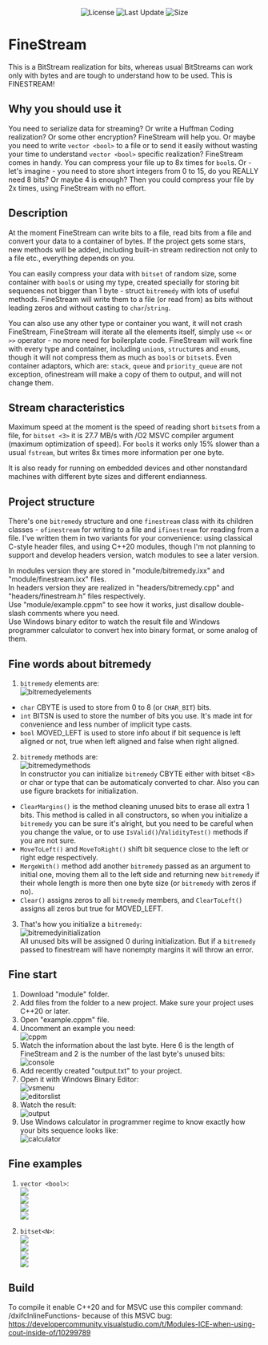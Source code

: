 <p align="center">
   <img src="https://img.shields.io/badge/License-MIT-green" alt="License">
   <img src="https://img.shields.io/github/last-commit/redmms/FineStream" alt="Last Update">
   <img src="https://img.shields.io/github/languages/code-size/redmms/FineStream" alt="Size">

</p>

# FineStream

This is a BitStream realization for bits, whereas usual BitStreams can work only with bytes and are tough to understand how to be used.
This is FINESTREAM!

## Why you should use it

You need to serialize data for streaming? Or write a Huffman Coding realization? Or some other encryption? FineStream will help you. Or maybe you need to write ``vector <bool>`` to a file or to send it easily without wasting your time to understand ``vector <bool>`` specific realization? FineStream comes in handy. You can compress your file up to 8x times for ``bool``s. Or - let's imagine - you need to store short integers from 0 to 15, do you REALLY need 8 bits? Or maybe 4 is enough? Then you could compress your file by 2x times, using FineStream with no effort.

## Description

At the moment FineStream can write bits to a file, read bits from a file and convert your data to a container of  bytes.  If the project gets some stars, new methods will be added, including built-in stream redirection not only to a file etc., everything depends on you.  

You can easily compress your data with ``bitset`` of random size, some container with ``bool``s or using my type, created specially for storing bit sequences not bigger than 1 byte - struct ``bitremedy`` with lots of useful methods. FineStream will write them to a file (or read from) as bits without leading zeros and without casting to ``char``/``string``.

You can also use any other type or container you want, it will not crash FineStream, FineStream will iterate all the elements itself, simply use ``<<`` or ``>>`` operator - no more need for boilerplate code. FineStream will work fine with every type and container, including ``union``s, ``struct``ures and ``enum``s, though it will not compress them as much as ``bool``s or ``bitset``s. Even container adaptors, which are: ``stack``, ``queue`` and ``priority_queue`` are not exception, ofinestream will make a copy of them to output, and will not change them.

## Stream characteristics

Maximum speed at the moment is the speed of reading short ``bitset``s from a file, for ``bitset <3>`` it is 27.7 MB/s with /O2 MSVC compiler argument (maximum optimization of speed). For ``bool``s it works only 15% slower than a usual ``fstream``, but writes 8x times more information per one byte.

It is also ready for running on embedded devices and other nonstandard machines with different byte sizes and different endianness.

## Project structure

There's one ``bitremedy`` structure and one ``finestream`` class with its children classes - ``ofinestream`` for writing to a file and ``ifinestream`` for reading from a file. I've written them in two variants for your convenience: using classical C-style header files, and using C++20 modules, though I'm not planning to support and develop headers version, watch modules to see a later version. 

In modules version they are stored in "module/bitremedy.ixx" and "module/finestream.ixx" files.  
In headers version they are realized in "headers/bitremedy.cpp" and "headers/finestream.h" files respectively.   
Use "module/example.cppm" to see how it works, just disallow double-slash comments where you need.   
Use Windows binary editor to watch the result file and Windows programmer calculator to convert hex into binary format, or some analog of them.  

## Fine words about bitremedy  

1) ``bitremedy`` elements are:  
![bitremedyelements](/pictures/00about_bitremedy/0.jpg)  
- ``char`` CBYTE is used to store from 0 to 8 (or ``CHAR_BIT``) bits.  
- ``int`` BITSN is used to store the number of bits you use. It's made int for convenience and less number of implicit type casts.  
- ``bool`` MOVED_LEFT is used to store info about if bit sequence is left aligned or not, true when left aligned and false when right aligned.  
2) ``bitremedy`` methods are:  
![bitremedymethods](/pictures/00about_bitremedy/1.jpg)  
In constructor you can initialize ``bitremedy`` CBYTE either with bitset <8> or char or type that can be automaticaly converted to char. Also you can use figure brackets for initialization.  
- ``ClearMargins()`` is the method cleaning unused bits to erase all extra 1 bits. This method is called in all constructors, so when you initialize a ``bitremedy`` you can be sure it's alright, but you need to be careful when you change the value, or to use ``IsValid()``/``ValidityTest()`` methods if you are not sure.  
- ``MoveToLeft()`` and ``MoveToRight()`` shift bit sequence close to the left or right edge respectively.  
- ``MergeWith()`` method add another ``bitremedy`` passed as an argument to initial one, moving them all to the left side and returning new ``bitremedy`` if their whole length is more then one byte size (or ``bitremedy`` with zeros if no).  
- ``Clear()`` assigns zeros to all ``bitremedy`` members, and ``ClearToLeft()`` assigns all zeros but true for MOVED_LEFT.  
3) That's how you initialize a ``bitremedy``:  
![bitremedyinitialization](/pictures/00about_bitremedy/2.jpg)  
All unused bits will be assigned 0 during initialization. But if a ``bitremedy`` passed to finestream will have nonempty margins it will throw an error.  
  
  
## Fine start  

1) Download "module" folder.  
2) Add files from the folder to a new project. Make sure your project uses C++20 or later.  
3) Open "example.cppm" file.  
4) Uncomment an example you need:  
![cppm](/pictures/0bitremedy/0.jpg)  
5) Watch the information about the last byte. Here 6 is the length of FineStream and 2 is the number of the last byte's unused bits:  
![console](/pictures/0bitremedy/1.jpg)  
6) Add recently created "output.txt" to your project.  
7) Open it with Windows Binary Editor:  
![vsmenu](/pictures/0bitremedy/2.jpg)  
![editorslist](/pictures/0bitremedy/3.jpg)  
8) Watch the result:  
![output](/pictures/0bitremedy/4.jpg)  
9) Use Windows calculator in programmer regime to know exactly how your bits sequence looks like:  
![calculator](/pictures/0bitremedy/5.jpg)  


  
## Fine examples  

1) ``vector <bool>``:  
![](/pictures/1vector_bool/0.jpg)  
![](/pictures/1vector_bool/1.jpg)  
![](/pictures/1vector_bool/2.jpg)  
![](/pictures/1vector_bool/3.jpg)  
  
  
  
2) ``bitset<N>``:  
![](/pictures/2bitset/0.jpg)  
![](/pictures/2bitset/1.jpg)  
![](/pictures/2bitset/2.jpg)  
![](/pictures/2bitset/3.jpg)  

## Build
  
To compile it enable C++20 and for MSVC use this compiler command: /dxifcInlineFunctions- because of this MSVC bug:  
https://developercommunity.visualstudio.com/t/Modules-ICE-when-using-cout-inside-of/10299789
